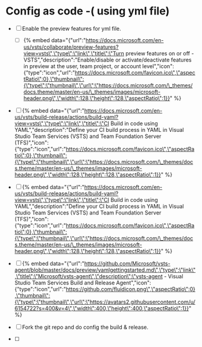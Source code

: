 # Config as code -\( using yml file\)

* [ ] Enable the preview features for yml file.

  * [ ] {% embed data="{\"url\":\"https://docs.microsoft.com/en-us/vsts/collaborate/preview-features?view=vsts\",\"type\":\"link\",\"title\":\"Turn preview features on or off - VSTS\",\"description\":\"Enable/disable or activate/deactivate features in preview at the user, team project, or account level\",\"icon\":{\"type\":\"icon\",\"url\":\"https://docs.microsoft.com/favicon.ico\",\"aspectRatio\":0},\"thumbnail\":{\"type\":\"thumbnail\",\"url\":\"https://docs.microsoft.com/\_themes/docs.theme/master/en-us/\_themes/images/microsoft-header.png\",\"width\":128,\"height\":128,\"aspectRatio\":1}}" %}

* [ ] {% embed data="{\"url\":\"https://docs.microsoft.com/en-us/vsts/build-release/actions/build-yaml?view=vsts\",\"type\":\"link\",\"title\":\"CI Build in code using YAML\",\"description\":\"Define your CI build process in YAML in Visual Studio Team Services \(VSTS\) and Team Foundation Server \(TFS\)\",\"icon\":{\"type\":\"icon\",\"url\":\"https://docs.microsoft.com/favicon.ico\",\"aspectRatio\":0},\"thumbnail\":{\"type\":\"thumbnail\",\"url\":\"https://docs.microsoft.com/\_themes/docs.theme/master/en-us/\_themes/images/microsoft-header.png\",\"width\":128,\"height\":128,\"aspectRatio\":1}}" %}
* [ ] {% embed data="{\"url\":\"https://docs.microsoft.com/en-us/vsts/build-release/actions/build-yaml?view=vsts\",\"type\":\"link\",\"title\":\"CI Build in code using YAML\",\"description\":\"Define your CI build process in YAML in Visual Studio Team Services \(VSTS\) and Team Foundation Server \(TFS\)\",\"icon\":{\"type\":\"icon\",\"url\":\"https://docs.microsoft.com/favicon.ico\",\"aspectRatio\":0},\"thumbnail\":{\"type\":\"thumbnail\",\"url\":\"https://docs.microsoft.com/\_themes/docs.theme/master/en-us/\_themes/images/microsoft-header.png\",\"width\":128,\"height\":128,\"aspectRatio\":1}}" %}
* [ ] {% embed data="{\"url\":\"https://github.com/Microsoft/vsts-agent/blob/master/docs/preview/yamlgettingstarted.md\",\"type\":\"link\",\"title\":\"Microsoft/vsts-agent\",\"description\":\"vsts-agent - Visual Studio Team Services Build and Release Agent\",\"icon\":{\"type\":\"icon\",\"url\":\"https://github.com/fluidicon.png\",\"aspectRatio\":0},\"thumbnail\":{\"type\":\"thumbnail\",\"url\":\"https://avatars2.githubusercontent.com/u/6154722?s=400&v=4\",\"width\":400,\"height\":400,\"aspectRatio\":1}}" %}
* [ ] Fork  the git repo and do config the build & release.
* [ ] 

